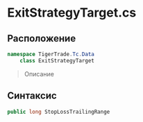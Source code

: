 
# ExitStrategyTarget.cs
## Расположение
```csharp
namespace TigerTrade.Tc.Data  
    class ExitStrategyTarget
```

> Описание

## Синтаксис
```csharp
public long StopLossTrailingRange
```
